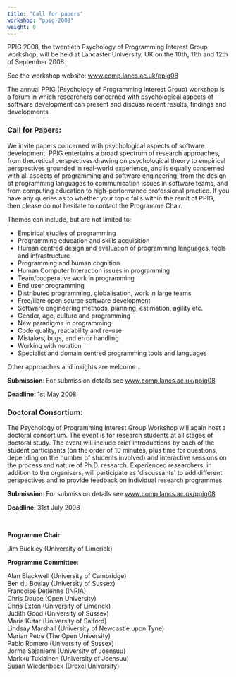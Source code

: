 ```yaml
---
title: "Call for papers"
workshop: "ppig-2008"
weight: 0
---
```


PPIG 2008, the twentieth Psychology of Programming Interest Group workshop, will be held at Lancaster University, UK on the 10th, 11th and 12th of September 2008.

See the workshop website: www.comp.lancs.ac.uk/ppig08

The annual PPIG (Psychology of Programming Interest Group) workshop is a forum in which researchers concerned with psychological aspects of software development can present and discuss recent results, findings and developments.


### Call for Papers:

We invite papers concerned with psychological aspects of software development. PPIG entertains a broad spectrum of research approaches, from theoretical perspectives drawing on psychological theory to empirical perspectives grounded in real-world experience, and is equally concerned with all aspects of programming and software engineering, from the design of programming languages to communication issues in software teams, and from computing education to high-performance professional practice. If you have any queries as to whether your topic falls within the remit of PPIG, then please do not hesitate to contact the Programme Chair.

Themes can include, but are not limited to:

* Empirical studies of programming
* Programming education and skills acquisition
* Human centred design and evaluation of programming languages, tools and
infrastructure
* Programming and human cognition
* Human Computer Interaction issues in programming
* Team/cooperative work in programming
* End user programming
* Distributed programming, globalisation, work in large teams
* Free/libre open source software development
* Software engineering methods, planning, estimation, agility etc.
* Gender, age, culture and programming
* New paradigms in programming
* Code quality, readability and re-use
* Mistakes, bugs, and error handling
* Working with notation
* Specialist and domain centred programming tools and languages

Other approaches and insights are welcome...

**Submission**: For submission details see www.comp.lancs.ac.uk/ppig08

**Deadline**: 1st May 2008

### Doctoral Consortium:

The Psychology of Programming Interest Group Workshop will again host a doctoral consortium. The event is for research students at all stages of doctoral study. The event will include brief introductions by each of the student participants (on the order of 10 minutes, plus time for questions, depending on the number of students involved) and interactive sessions on the process and nature of Ph.D. research. Experienced researchers, in addition to the organisers, will participate as 'discussants' to add different perspectives and to provide feedback on individual research programmes.

**Submission**: For submission details see www.comp.lancs.ac.uk/ppig08

**Deadline**: 31st July 2008

<br>

**Programme Chair**:

Jim Buckley (University of Limerick)

**Programme Committee**:

Alan Blackwell (University of Cambridge) \
Ben du Boulay (University of Sussex) \
Francoise Detienne (INRIA) \
Chris Douce (Open University) \
Chris Exton (University of Limerick) \
Judith Good (University of Sussex) \
Maria Kutar (University of Salford) \
Lindsay Marshall (University of Newcastle upon Tyne) \
Marian Petre (The Open University) \
Pablo Romero (University of Sussex) \
Jorma Sajaniemi (University of Joensuu) \
Markku Tukiainen (University of Joensuu) \
Susan Wiedenbeck (Drexel University)
